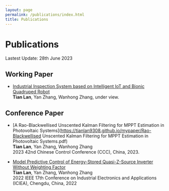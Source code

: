 ```yaml
---
layout: page
permalink: /publications/index.html
title: Publications
---
```


# Publications

Lastest Update: 28th June 2023&nbsp; 

## Working Paper

- [Industrial Inspection System based on Intelligent IoT and Bionic Quadruped Robot](https://tianlan9308.github.io/mypaper/thesis/IP-thesis.pdf)<br>**Tian Lan**, Yan Zhang, Wanhong Zhang, under view.<br>

## Conference Paper


- [A Rao-Blackwellised Unscented Kalman Filtering for MPPT Estimation in Photovoltaic Systems](https://tianlan9308.github.io/mypaper/Rao-Blackwellised Unscented Kalman Filtering for MPPT Estimation in Photovoltaic Systems.pdf)<br>**Tian Lan**, Yan Zhang, Wanhong Zhang<br>2023 42nd Chinese Control Conference (CCC), China, 2023.<br>

- [Model Predictive Control of Energy-Stored Quasi-Z-Source Inverter Without Weighting Factor](https://tianlan9308.github.io/mypaper/iciea2022-000404.pdf)<br>**Tian Lan**, Yan Zhang, Wanhong Zhang<br>2022 IEEE 17th Conference on Industrial Electronics and Applications (ICIEA), Chengdu, China, 2022<br>

<br>
